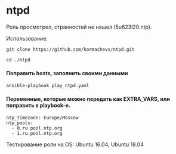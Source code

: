 # ntpd
Роль просмотрел, странностей не нашел (5u623l20.ntp). 

Использование:

    git clone https://github.com/kormachevs/ntpd.git

    cd ./ntpd

#### Поправить hosts, заполнить своими данными

    ansible-playbook play_ntpd.yaml

#### Переменные, которые можно передать как EXTRA_VARS, или поправить в playbook-е.

    ntp_timezone: Europe/Moscow
    ntp_pools:
      - 0.ru.pool.ntp.org
      - 1.ru.pool.ntp.org

Тестирование роли на OS: Ubuntu 16.04, Ubuntu 18.04
